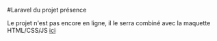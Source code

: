 #Laravel du projet présence

Le projet n'est pas encore en ligne, il le serra combiné avec la maquette HTML/CSS/JS [ici](http:://www.julien-roland.be/presence)